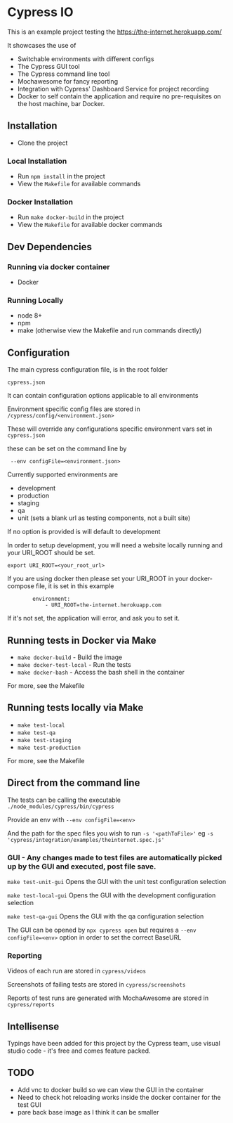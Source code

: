 # Cypress IO

This is an example project testing the https://the-internet.herokuapp.com/

It showcases the use of 
- Switchable environments with different configs
- The Cypress GUI tool
- The Cypress command line tool
- Mochawesome for fancy reporting
- Integration with Cypress' Dashboard Service for project recording
- Docker to self contain the application and require no pre-requisites on the host machine, bar Docker.

## Installation

- Clone the project

### Local Installation
- Run `npm install` in the project 
- View the `Makefile` for available commands

### Docker Installation
- Run `make docker-build` in the project 
- View the `Makefile` for available docker commands

## Dev Dependencies

### Running via docker container
- Docker 

### Running Locally
- node 8+
- npm
- make (otherwise view the Makefile and run commands directly)

## Configuration

The main cypress configuration file, is in the root folder

`cypress.json`

It can contain configuration options applicable to all environments

Environment specific config files are stored in `/cypress/config/<environment.json>`

These will override any configurations specific environment vars set in `cypress.json`

these can be set on the command line by

` --env configFile=<environment.json>`

Currently supported environments are

- development
- production
- staging
- qa
- unit (sets a blank url as testing components, not a built site)

If no option is provided is will default to development

In order to setup development, you will need a website locally running and your URI_ROOT should be set.

`export URI_ROOT=<your_root_url>`

If you are using docker then please set your URI_ROOT in your docker-compose file, it is set in this example

```
        environment:
            - URI_ROOT=the-internet.herokuapp.com
```

If it's not set, the application will error, and ask you to set it.

## Running tests in Docker via Make

- `make docker-build` - Build the image
- `make docker-test-local` - Run the tests
- `make docker-bash` - Access the bash shell in the container

For more, see the Makefile

## Running tests locally via Make

- `make test-local` 
- `make test-qa` 
- `make test-staging` 
- `make test-production` 

For more, see the Makefile

## Direct from the command line

The tests can be calling the executable `./node_modules/cypress/bin/cypress`

Provide an env with `--env configFile=<env>` 

And the path for the spec files you wish to run `-s '<pathToFile>'` eg `-s 'cypress/integration/examples/theinternet.spec.js'`

### GUI - Any changes made to test files are automatically picked up by the GUI and executed, post file save.

`make test-unit-gui`  Opens the GUI with the unit test configuration selection

`make test-local-gui` Opens the GUI with the development configuration selection

`make test-qa-gui` 	Opens the GUI with the qa configuration selection

The GUI can be opened by `npx cypress open` but requires a `--env configFile=<env>` option in order to set the correct BaseURL

### Reporting

Videos of each run are stored in `cypress/videos`

Screenshots of failing tests are stored in `cypress/screenshots`

Reports of test runs are generated with MochaAwesome are stored in `cypress/reports`

## Intellisense

Typings have been added for this project by the Cypress team, use visual studio code - it's free and comes feature packed.

## TODO

- Add vnc to docker build so we can view the GUI in the container
- Need to check hot reloading works inside the docker container for the test GUI
- pare back base image as I think it can be smaller
